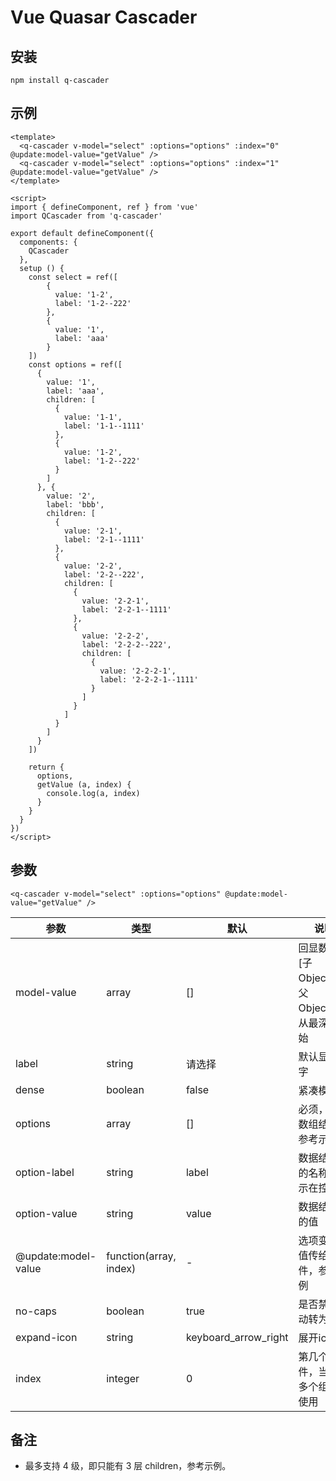 # Vue Quasar Cascader

## 安装

```shell
npm install q-cascader
```

## 示例

```vue
<template>
  <q-cascader v-model="select" :options="options" :index="0" @update:model-value="getValue" />
  <q-cascader v-model="select" :options="options" :index="1" @update:model-value="getValue" />
</template>

<script>
import { defineComponent, ref } from 'vue'
import QCascader from 'q-cascader'

export default defineComponent({
  components: {
    QCascader
  },
  setup () {
    const select = ref([
        {
          value: '1-2',
          label: '1-2--222'
        },
        {
          value: '1',
          label: 'aaa'
        }
    ])
    const options = ref([
      {
        value: '1',
        label: 'aaa',
        children: [
          {
            value: '1-1',
            label: '1-1--1111'
          },
          {
            value: '1-2',
            label: '1-2--222'
          }
        ]
      }, {
        value: '2',
        label: 'bbb',
        children: [
          {
            value: '2-1',
            label: '2-1--1111'
          },
          {
            value: '2-2',
            label: '2-2--222',
            children: [
              {
                value: '2-2-1',
                label: '2-2-1--1111'
              },
              {
                value: '2-2-2',
                label: '2-2-2--222',
                children: [
                  {
                    value: '2-2-2-1',
                    label: '2-2-2-1--1111'
                  }
                ]
              }
            ]
          }
        ]
      }
    ])

    return {
      options,
      getValue (a, index) {
        console.log(a, index)
      }
    }
  }
})
</script>
```

## 参数

```VUE
<q-cascader v-model="select" :options="options" @update:model-value="getValue" />
```

| 参数    | 类型    | 默认               | 说明             |
| ------- | ------- | ------------------ | ---------------------- |
| model-value | array | [] | 回显数据[子Object，..., 父Object]，从最深层开始 |
| label | string | 请选择 | 默认显示文字 |
| dense | boolean | false              | 紧凑模式 |
| options | array   | []               | 必须，选项数组结构，参考示例 |
| option-label | string | label              | 数据结构中的名称，展示在控件中 |
| option-value | string | value  | 数据结构中的值 |
| @update:model-value | function(array, index) | -           | 选项变化时值传给父组件，参考示例 |
| no-caps | boolean | true | 是否禁用自动转为大写       |
| expand-icon | string  | keyboard_arrow_right | 展开icon         |
| index | integer | 0 | 第几个组件，当循环多个组件时使用 |

## 备注

* 最多支持 4 级，即只能有 3 层 children，参考示例。